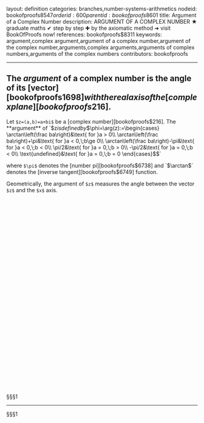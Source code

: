 layout: definition
categories: branches,number-systems-arithmetics
nodeid: bookofproofs$8547
orderid: 600
parentid: bookofproofs$8601
title: Argument of a Complex Number
description: ARGUMENT OF A COMPLEX NUMBER ★ graduate maths ✔ step by step ✚ by the axiomatic method ➜ visit BookOfProofs now!
references: bookofproofs$8311
keywords: argument,complex argument,argument of a complex number,argument of the complex number,arguments,complex arguments,arguments of complex numbers,arguments of the complex numbers
contributors: bookofproofs

---
The _argument_ of a complex number is the angle of its [vector][bookofproofs$1698] with the real axis of the [complex plane][bookofproofs$216].
---

Let `$z=(a,b)=a+bi$` be a [complex number][bookofproofs$216]. The **argument** of `$z$` is defined by
`$$\phi=\arg(z):=\begin{cases}
\arctan\left(\frac ba\right)&\text{ for }a > 0\\
\arctan\left(\frac ba\right)+\pi&\text{ for }a < 0,\;b\ge 0\\
\arctan\left(\frac ba\right)-\pi&\text{ for }a < 0,\;b < 0\\
\pi/2&\text{ for }a = 0,\;b > 0\\
-\pi/2&\text{ for }a = 0,\;b < 0\\
\text{undefined}&\text{ for }a = 0,\;b = 0
\end{cases}$$`

where `$\pi$` denotes the [number pi][bookofproofs$6738] and `$\arctan$` denotes the [inverse tangent][bookofproofs$6749] function.

Geometrically, the argument of `$z$` measures the angle between the vector `$z$` and the `$x$` axis.

<div id="box-E21625" class="jxgbox centered" style="max-width:500px; height:500px;"></div>
 
§§§1

---

§§§1

<script type="text/javascript">
board = JXG.JSXGraph.initBoard('box-E21625', {boundingbox: [-6, 6, 6, -6], axis: true});
 
var z = board.create('point', [2,2], {style:5,color:'blue',name:'z'});
var rez = board.create('point', ["X(z)",0], {style:5,color:'blue',name:'a'});
var rez2 = board.create('point', [z.X(),0], {visible:false});
var imz = board.create('point', [0,"Y(z)"], {style:5,color:'blue',name:'b'});
var ax2 =board.create('segment', [z,rez], {strokeColor:'blue',strokeWidth:1,dash:1});
var r =board.create('segment', [[0,0],z], {strokeColor:'blue',strokeWidth:2});
r.setLabel('r');
var ay2 =board.create('segment', [z,imz], {strokeColor:'blue',strokeWidth:1,dash:1});
alpha = board.create('angle', [rez2,[0,0],z], {type:'sector',  name:'ϕ', orthoType:'sector', radius:function() {return Math.sqrt(z.X()*z.X()+z.Y()*z.Y());}});

</script>

